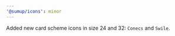 ```yaml
---
'@sumup/icons': minor
---
```


Added new card scheme icons in size 24 and 32: `Conecs` and `Swile`.
